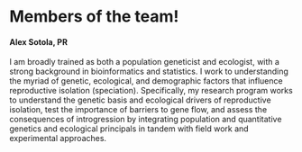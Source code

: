 # Members of the team!

#### Alex Sotola, PR

I am broadly trained as both a population geneticist and ecologist, with a strong background in bioinformatics and statistics. 
I work to understanding the myriad of genetic, ecological, and demographic factors that influence reproductive isolation (speciation). 
Specifically, my research program works to understand the genetic basis and ecological drivers of reproductive isolation, 
test the importance of barriers to gene flow, and assess the consequences of introgression by integrating population and 
quantitative genetics and ecological principals in tandem with field work and experimental approaches.
